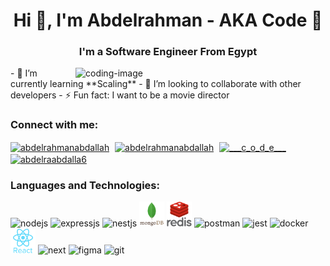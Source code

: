 <h1 align="center">Hi 👋, I'm Abdelrahman - AKA Code 👋</h1>
<h3 align="center">I'm a Software Engineer From Egypt</h3>

<img align="right" alt="coding-image" width="400" src="https://user-images.githubusercontent.com/58876947/171235013-a12f4dda-06f4-401d-b7d0-c32fabf06917.gif">

<div style="margin-top:5px;"></div>
- 🌱 I’m currently learning **Scaling** 
- 👯 I’m looking to collaborate with other developers 
- ⚡ Fun fact: I want to be a movie director

<h3 align="left">Connect with me:</h3>
<p align="left">
<a href="mailto:abdelrahmanabdallah9800@gmail.com"><img style="margin-right:5px;" align="center" src="https://cdn-icons-png.freepik.com/512/5968/5968534.png" alt="abdelrahmanabdallah" height="30" width="30" /></a>
<a href="https://linkedin.com/in/abdelrahmanabdallah" target="_blank"><img style="margin-right:5px;" align="center" src="https://cdn-icons-png.freepik.com/512/3536/3536505.png" alt="abdelrahmanabdallah" height="30" width="30" /></a>
<a href="https://instagram.com/___c_o_d_e___" target="_blank"><img style="margin-right:5px;" align="center" src="https://cdn-icons-png.freepik.com/512/2111/2111463.png?ga=GA1.1.1622378014.1718883569" alt="___c_o_d_e___" height="30" width="30" /></a>
<a href="https://www.behance.net/abdelraabdalla6" target="_blank"><img align="center" src="https://cdn-icons-png.freepik.com/512/3536/3536806.png" alt="abdelraabdalla6" height="30" width="30" /></a>
</p>

<h3 align="left">Languages and Technologies:</h3>
<p align="left">
<img src="https://www.vectorlogo.zone/logos/nodejs/nodejs-icon.svg" alt="nodejs" width="40" height="40"/> 
<img src="https://www.vectorlogo.zone/logos/expressjs/expressjs-icon.svg" alt="expressjs" width="40" height="40"/> 
<img src="https://docs.nestjs.com/assets/logo-small-gradient.svg" alt="nestjs" width="40" height="40"/> 
<img src="https://raw.githubusercontent.com/devicons/devicon/master/icons/mongodb/mongodb-original-wordmark.svg" alt="mongodb" width="40" height="40"/> 
<img src="https://raw.githubusercontent.com/devicons/devicon/master/icons/redis/redis-original-wordmark.svg" alt="redis" width="40" height="40"/> 
<img src="https://www.vectorlogo.zone/logos/getpostman/getpostman-icon.svg" alt="postman" width="40" height="40"/>
<img src="https://www.vectorlogo.zone/logos/jestjsio/jestjsio-icon.svg" alt="jest" width="40" height="40"/>
<img src="https://www.vectorlogo.zone/logos/docker/docker-icon.svg" alt="docker" width="40" height="40"/>

<img src="https://raw.githubusercontent.com/devicons/devicon/master/icons/react/react-original-wordmark.svg" alt="react" width="40" height="40"/>
<img src="https://seeklogo.com/images/N/next-js-logo-8FCFF51DD2-seeklogo.com.png" alt="next" width="40" height="40"/>

<img src="https://www.vectorlogo.zone/logos/figma/figma-icon.svg" alt="figma" width="40" height="40"/>
<img src="https://www.vectorlogo.zone/logos/git-scm/git-scm-icon.svg" alt="git" width="40" height="40"/>
</p>
